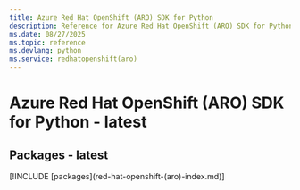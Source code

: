 ```yaml
---
title: Azure Red Hat OpenShift (ARO) SDK for Python
description: Reference for Azure Red Hat OpenShift (ARO) SDK for Python
ms.date: 08/27/2025
ms.topic: reference
ms.devlang: python
ms.service: redhatopenshift(aro)
---
```

# Azure Red Hat OpenShift (ARO) SDK for Python - latest
## Packages - latest
[!INCLUDE [packages](red-hat-openshift-(aro\)-index.md)]